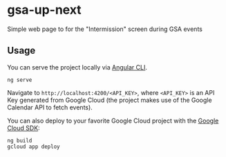 # gsa-up-next
Simple web page to for the "Intermission" screen during GSA events

## Usage
You can serve the project locally via [Angular CLI](https://cli.angular.io/).
```
ng serve
```
Navigate to `http://localhost:4200/<API_KEY>`, where `<API_KEY>` is an API Key generated from Google Cloud (the project makes use of the Google Calendar API to fetch events).

You can also deploy to your favorite Google Cloud project with the [Google Cloud SDK](https://cloud.google.com/sdk/):
```
ng build
gcloud app deploy
```
